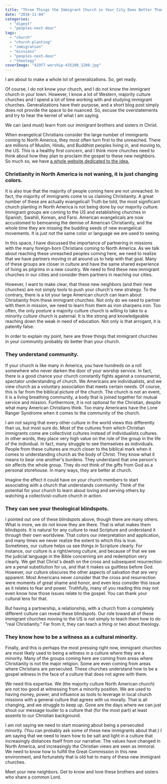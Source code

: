 ```yaml
---
title: "Three Things the Immigrant Church in Your City Does Better Than You"
date: "2016-11-04"
categories: 
  - "digest"
  - "peoples-next-door"
tags: 
  - "church"
  - "church-planting"
  - "immigration"
  - "missions"
  - "peoples-next-door"
  - "theology"
coverImage: "429f7-worship-435108_1280.jpg"
---
```


I am about to make a whole lot of generalizations. So, get ready.

Of course, I do not know your church, and I do not know the immigrant church in your town. However, I know a lot of Western, majority culture churches and I spend a lot of time working with and studying immigrant churches. Generalizations have their purpose, and a short blog post simply does not provide the space to be nuanced. So, excuse the overstatements and try to hear the kernel of what I am saying.

We can (and must) learn from our immigrant brothers and sisters in Christ.

When evangelical Christians consider the large number of immigrants coming to North America, they most often turn first to the unreached. There are millions of Muslim, Hindu, and Buddhist peoples living in, and moving to, the US. This is a healthy first concern, and I think more churches need to think about how they plan to proclaim the gospel to these new neighbors. So much so, we have [a whole website dedicated to the idea.](http://blog.keelancook.com/2015/08/introducing-the-peoples-next-door-blog.html)

### **Christianity in North America is not waning, it is just changing colors.**

It is also true that the majority of people coming here are not unreached. In fact, the majority of immigrants come to us claiming Christianity. A great number of these are actually evangelical! Truth be told, the most significant church planting in North America is not being done by our majority culture. Immigrant groups are coming to the US and establishing churches in Spanish, Swahili, Korean, and Farsi. American evangelicals are now accustomed to bemoaning the demise of American Christianity, and the whole time they are missing the budding seeds of new evangelical movements. It is just not the same color or language we are used to seeing.

In this space, I have discussed the importance of partnering in missions with the many foreign-born Christians coming to North America. As we talk about reaching these unreached peoples coming here, we need to realize that we have partners moving in all around us to help with that goal. Many of these groups are closer in culture and have the same shared experience of living as pilgrims in a new country. We need to find these new immigrant churches in our cities and consider them partners in reaching our cities.

However, I want to make clear, that these new neighbors (and their new churches) are not simply tools to push your church's new strategy. To the contrary, there is a lot your large American church can learn about Christianity from these immigrant churches. Not only do we need to partner with them in mission, we need to learn from them as iron sharpens iron. Too often, the only posture a majority culture church is willing to take to a minority culture church is paternal. It is the strong and knowledgeable reaching down the weak in need of education. Not only is that arrogant, it is patently false.

In order to explain my point, here are three things that immigrant churches in your community probably do better than your church.

### **They understand community.**

If your church is like many in America, you have hundreds on a roll somewhere who never darken the door of your worship service. In fact, there is a good chance your church constantly fights against a consumerist, spectator understanding of church. We Americans are individualists, and we view church as a voluntary association that meets certain needs. Of course, this is far from the biblical picture of the church. The church is not an event, it is a living breathing community, a body that is joined together for mutual service and mission. Furthermore, it is not optional for the Christian, despite what many American Christians think. Too many Americans have the Lone Ranger Syndrome when it comes to the community of the church.

I am not saying that every other culture in the world views this differently than us, but most sure do. Most of the cultures from which Christian immigrants come are collectivist cultures instead of individualists cultures. In other words, they place very high value on the role of the group in the life of the individual. In fact, many struggle to see themselves as individuals. People from these cultures are much closer to the biblical mark when it comes to understanding church as the body of Christ. They know what it means to bear one another's burdens. They understand that one person's sin affects the whole group. They do not think of the gifts from God as a personal storehouse. In many ways, they are better at church.

Imagine the effect it could have on your church members to start associating with a church that understands community. Think of the potential for your church to learn about loving and serving others by watching a collectivist-culture church in action.

### **They can see your theological blindspots.**

I pointed out one of these blindspots above, though there are many others. What is more, we do not know they are there. That is what makes them blindspots. It is natural for any culture to read Scripture and understand it through their own worldview. That colors our interpretation and application, and many times we never realize the extent to which this is true. Sometimes, our culture helps us see things in Scripture clearly. For instance, our culture is a right/wrong culture, and because of that we see the judicial language in the Bible concerning sin and redemption very clearly. We get that Christ's death on the cross and subsequent resurrection are a penal substitution for us, and that it makes us guiltless before God. However, our culture obscures the other aspects of salvation that are very apparent. Most Americans never consider that the cross and resurrection were moments of great shame and honor, and even less consider this issue as it relates to fear and power. Truthfully, many of you reading this may not even know how those issues relate to the gospel. You can thank your cultural lens for that.

But having a partnership, a relationship, with a church from a completely different culture can reveal these blindspots. Our role toward all of these immigrant churches moving to the US is not simply to teach them how to do "real Christianity." Far from it, they can teach a thing or two about theology.

### **They know how to be a witness as a cultural minority.**

Finally, and this is perhaps the most pressing right now, immigrant churches are most likely used to being a witness in a culture where they are a minority. Many of the groups coming here are coming from areas where Christianity is not the major religion. Some are even coming from areas where Christians are persecuted. These churches understand how to be a gospel witness in the face of a culture that does not agree with them.

We need this expertise. We (the majority culture North American church) are not too good at witnessing from a minority position. We are used to having money, power, and influence as tools to leverage in local church missions with a general culture that agrees with us morally. That is all changing, and we struggle to keep up. Gone are the days where we can just shout our message louder to a culture that (for the most part) at least assents to our Christian background.

I am not saying we need to start moaning about being a persecuted minority. (You can probably ask some of these new immigrants about that.) I am saying that we need to learn how to be salt and light in a culture that increasingly distances itself from our narrative. The values have changed in North America, and increasingly the Christian views are seen as immoral. We need to know how to fulfill the Great Commission in this new environment, and fortunately that is old hat to many of these new immigrant churches.

Meet your new neighbors. Get to know and love these brothers and sisters who share a common Lord.

